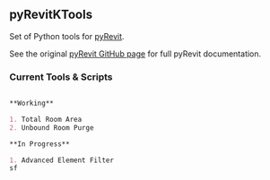 ## pyRevitKTools

Set of Python tools for [pyRevit](http://eirannejad.github.io/pyRevit/).

See the original [pyRevit GitHub page](http://eirannejad.github.io/pyRevit/) for full pyRevit documentation.

### Current Tools & Scripts

```markdown

**Working**

1. Total Room Area
2. Unbound Room Purge

**In Progress**

1. Advanced Element Filter
sf
```
